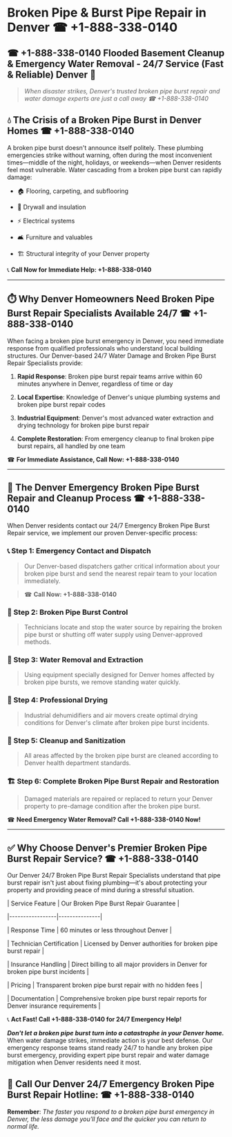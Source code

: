 # Broken Pipe & Burst Pipe Repair in Denver ☎ +1-888-338-0140  
## ☎ +1-888-338-0140 Flooded Basement Cleanup & Emergency Water Removal - 24/7 Service (Fast & Reliable) Denver 🚨  

> *When disaster strikes, Denver's trusted broken pipe burst repair and water damage experts are just a call away ☎ +1-888-338-0140*  

## 💧 The Crisis of a Broken Pipe Burst in Denver Homes ☎ +1-888-338-0140  

A broken pipe burst doesn't announce itself politely. These plumbing emergencies strike without warning, often during the most inconvenient times—middle of the night, holidays, or weekends—when Denver residents feel most vulnerable. Water cascading from a broken pipe burst can rapidly damage:  

* 🏠 Flooring, carpeting, and subflooring  
* 🧱 Drywall and insulation  
* ⚡ Electrical systems  
* 🛋️ Furniture and valuables  
* 🏗️ Structural integrity of your Denver property  

📞 **Call Now for Immediate Help: +1-888-338-0140**  

---  

## ⏱️ Why Denver Homeowners Need Broken Pipe Burst Repair Specialists Available 24/7 ☎ +1-888-338-0140  

When facing a broken pipe burst emergency in Denver, you need immediate response from qualified professionals who understand local building structures. Our Denver-based 24/7 Water Damage and Broken Pipe Burst Repair Specialists provide:  

1. **Rapid Response**: Broken pipe burst repair teams arrive within 60 minutes anywhere in Denver, regardless of time or day  
2. **Local Expertise**: Knowledge of Denver's unique plumbing systems and broken pipe burst repair codes  
3. **Industrial Equipment**: Denver's most advanced water extraction and drying technology for broken pipe burst repair  
4. **Complete Restoration**: From emergency cleanup to final broken pipe burst repairs, all handled by one team  

☎ **For Immediate Assistance, Call Now: +1-888-338-0140**  

---  

## 🔧 The Denver Emergency Broken Pipe Burst Repair and Cleanup Process ☎ +1-888-338-0140  

When Denver residents contact our 24/7 Emergency Broken Pipe Burst Repair service, we implement our proven Denver-specific process:  

### 📞 Step 1: Emergency Contact and Dispatch  
> Our Denver-based dispatchers gather critical information about your broken pipe burst and send the nearest repair team to your location immediately.  
> ☎ **Call Now: +1-888-338-0140**  

### 🚿 Step 2: Broken Pipe Burst Control  
> Technicians locate and stop the water source by repairing the broken pipe burst or shutting off water supply using Denver-approved methods.  

### 🌊 Step 3: Water Removal and Extraction  
> Using equipment specially designed for Denver homes affected by broken pipe bursts, we remove standing water quickly.  

### 💨 Step 4: Professional Drying  
> Industrial dehumidifiers and air movers create optimal drying conditions for Denver's climate after broken pipe burst incidents.  

### 🧼 Step 5: Cleanup and Sanitization  
> All areas affected by the broken pipe burst are cleaned according to Denver health department standards.  

### 🏗️ Step 6: Complete Broken Pipe Burst Repair and Restoration  
> Damaged materials are repaired or replaced to return your Denver property to pre-damage condition after the broken pipe burst.  

☎ **Need Emergency Water Removal? Call +1-888-338-0140 Now!**  

---  

## ✅ Why Choose Denver's Premier Broken Pipe Burst Repair Service? ☎ +1-888-338-0140  

Our Denver 24/7 Broken Pipe Burst Repair Specialists understand that pipe burst repair isn't just about fixing plumbing—it's about protecting your property and providing peace of mind during a stressful situation.  

| Service Feature | Our Broken Pipe Burst Repair Guarantee |  
|-----------------|---------------|  
| Response Time | 60 minutes or less throughout Denver |  
| Technician Certification | Licensed by Denver authorities for broken pipe burst repair |  
| Insurance Handling | Direct billing to all major providers in Denver for broken pipe burst incidents |  
| Pricing | Transparent broken pipe burst repair with no hidden fees |  
| Documentation | Comprehensive broken pipe burst repair reports for Denver insurance requirements |  

📞 **Act Fast! Call +1-888-338-0140 for 24/7 Emergency Help!**  

***Don't let a broken pipe burst turn into a catastrophe in your Denver home.*** When water damage strikes, immediate action is your best defense. Our emergency response teams stand ready 24/7 to handle any broken pipe burst emergency, providing expert pipe burst repair and water damage mitigation when Denver residents need it most.  

## 📱 Call Our Denver 24/7 Emergency Broken Pipe Burst Repair Hotline: ☎ +1-888-338-0140  

**Remember**: *The faster you respond to a broken pipe burst emergency in Denver, the less damage you'll face and the quicker you can return to normal life.*